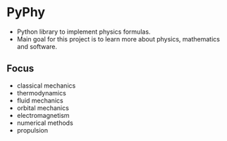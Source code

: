 # PyPhy

- Python library to implement physics formulas.
- Main goal for this project is to learn more about physics, mathematics and software.

## Focus

- classical mechanics
- thermodynamics
- fluid mechanics
- orbital mechanics 
- electromagnetism
- numerical methods
- propulsion